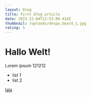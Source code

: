 ```yaml
---
layout: blog
title: First blog article
date: 2023-12-04T12:53:09.414Z
thumbnail: /uploads/decpa_board_1.jpg
rating: 5
---
```


# Hallo Welt!

Lorem ipsum
121212

- list 1
- list 2

[lala](https://google.de)
